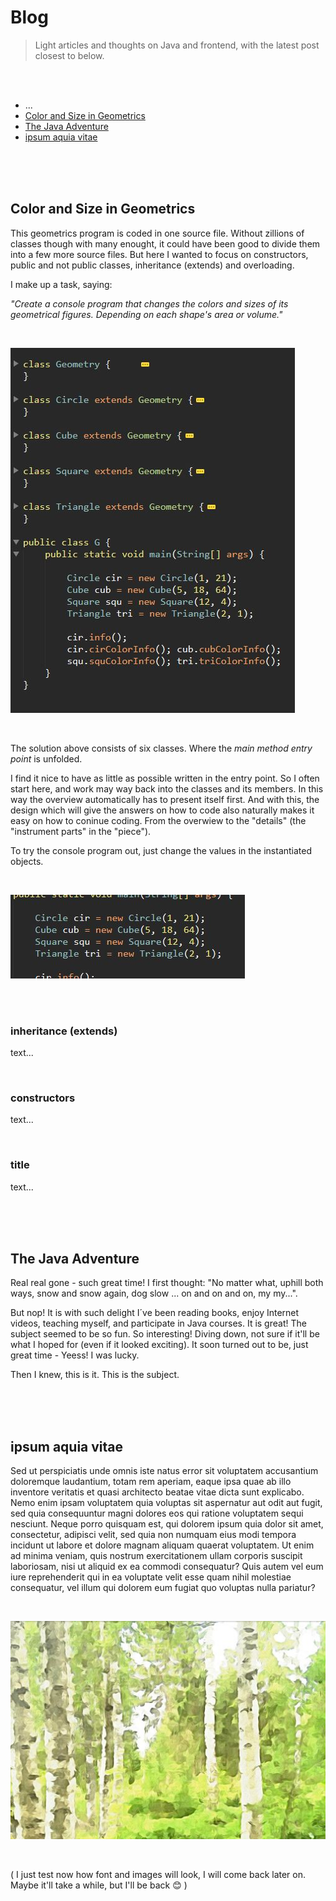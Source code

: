 # Blog


> Light articles and thoughts on Java and frontend, with the latest post closest to below. 

<br>
<br>

- ...
- [Color and Size in Geometrics](https://github.com/evacaribbean/Blog#color-and-size-in-geometrics) 
- [The Java Adventure](https://github.com/evacaribbean/Blog#the-java-adventure)
- [ipsum aquia vitae](https://github.com/evacaribbean/Blog#ipsum-aquia-vitae)

<br>
<br>
<br>


## Color and Size in Geometrics
 
This geometrics program is coded in one source file. Without zillions of classes though with many enought, it could have been good to divide them into a few more source files. But here I wanted to focus on constructors, public and not public classes, inheritance (extends) and overloading.

I make up a task, saying:

<em>"Create a console program that changes the colors and sizes of its geometrical figures. Depending on each shape's area or volume."</em>      

<br>

![geometrics overview](/images/geometricsoverview.jpg)

<br>

The solution above consists of six classes. Where the *main method entry point* is unfolded.

I find it nice to have as little as possible written in the entry point. So I often start here, and work may way back into the classes and its members. In this way the overview automatically has to present itself first. And with this, the design which will give the answers on how to code also naturally makes it easy on how to coninue coding. From the overwiew to the "details" (the "instrument parts" in the "piece").

To try the console program out, just change the values in the instantiated objects.  

<br>

![geometrics instantiated](/images/geometricsinstantiated.jpg)

<br>
<br>

### inheritance (extends)

text...

<br>

### constructors

text...

<br>

### title

text...

<br>
<br>
<br>


## The Java Adventure

Real real gone - such great time! I first thought: "No matter what, uphill both ways, snow and snow again, dog slow ... on and on and on, my my...". 

But nop! It is with such delight I´ve been reading books, enjoy Internet videos, teaching myself, and participate in Java courses. It is great! The subject seemed to be so fun. So interesting! Diving down, not sure if it'll be what I hoped for (even if it looked exciting). It soon turned out to be, just great time - Yeess! I was lucky. 

Then I knew, this is it. This is the subject. 

<br>
<br>
<br>


## ipsum aquia vitae

Sed ut perspiciatis unde omnis iste natus error sit voluptatem accusantium doloremque laudantium, totam rem aperiam, eaque ipsa quae ab illo inventore veritatis et quasi architecto beatae vitae dicta sunt explicabo. Nemo enim ipsam voluptatem quia voluptas sit aspernatur aut odit aut fugit, sed quia consequuntur magni dolores eos qui ratione voluptatem sequi nesciunt. Neque porro quisquam est, qui dolorem ipsum quia dolor sit amet, consectetur, adipisci velit, sed quia non numquam eius modi tempora incidunt ut labore et dolore magnam aliquam quaerat voluptatem. Ut enim ad minima veniam, quis nostrum exercitationem ullam corporis suscipit laboriosam, nisi ut aliquid ex ea commodi consequatur? Quis autem vel eum iure reprehenderit qui in ea voluptate velit esse quam nihil molestiae consequatur, vel illum qui dolorem eum fugiat quo voluptas nulla pariatur?

<br> 

![Koivo](/images/koivowatercolor.jpg)

<br>

( I just test now how font and images will look, I will come back later on. Maybe it'll take a while, but I'll be back 😊 ) 
